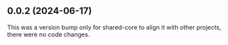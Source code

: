 ## 0.0.2 (2024-06-17)

This was a version bump only for shared-core to align it with other projects, there were no code changes.